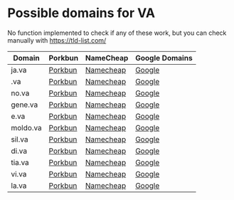 # Possible domains for VA

No function implemented to check if any of these work, but you can check manually with https://tld-list.com/

| Domain | Porkbun | NameCheap | Google Domains |
|---|---|---|---|
| ja.va | [Porkbun](https://porkbun.com/checkout/search?prb=e814663da1&tlds=&idnLanguage=&search=search&q=ja.va) | [Namecheap](https://www.namecheap.com/domains/registration/results/?domain=ja.va) | [Google](https://domains.google.com/registrar/search?searchTerm=ja.va) |
| .va | [Porkbun](https://porkbun.com/checkout/search?prb=e814663da1&tlds=&idnLanguage=&search=search&q=.va) | [Namecheap](https://www.namecheap.com/domains/registration/results/?domain=.va) | [Google](https://domains.google.com/registrar/search?searchTerm=.va) |
| no.va | [Porkbun](https://porkbun.com/checkout/search?prb=e814663da1&tlds=&idnLanguage=&search=search&q=no.va) | [Namecheap](https://www.namecheap.com/domains/registration/results/?domain=no.va) | [Google](https://domains.google.com/registrar/search?searchTerm=no.va) |
| gene.va | [Porkbun](https://porkbun.com/checkout/search?prb=e814663da1&tlds=&idnLanguage=&search=search&q=gene.va) | [Namecheap](https://www.namecheap.com/domains/registration/results/?domain=gene.va) | [Google](https://domains.google.com/registrar/search?searchTerm=gene.va) |
| e.va | [Porkbun](https://porkbun.com/checkout/search?prb=e814663da1&tlds=&idnLanguage=&search=search&q=e.va) | [Namecheap](https://www.namecheap.com/domains/registration/results/?domain=e.va) | [Google](https://domains.google.com/registrar/search?searchTerm=e.va) |
| moldo.va | [Porkbun](https://porkbun.com/checkout/search?prb=e814663da1&tlds=&idnLanguage=&search=search&q=moldo.va) | [Namecheap](https://www.namecheap.com/domains/registration/results/?domain=moldo.va) | [Google](https://domains.google.com/registrar/search?searchTerm=moldo.va) |
| sil.va | [Porkbun](https://porkbun.com/checkout/search?prb=e814663da1&tlds=&idnLanguage=&search=search&q=sil.va) | [Namecheap](https://www.namecheap.com/domains/registration/results/?domain=sil.va) | [Google](https://domains.google.com/registrar/search?searchTerm=sil.va) |
| di.va | [Porkbun](https://porkbun.com/checkout/search?prb=e814663da1&tlds=&idnLanguage=&search=search&q=di.va) | [Namecheap](https://www.namecheap.com/domains/registration/results/?domain=di.va) | [Google](https://domains.google.com/registrar/search?searchTerm=di.va) |
| tia.va | [Porkbun](https://porkbun.com/checkout/search?prb=e814663da1&tlds=&idnLanguage=&search=search&q=tia.va) | [Namecheap](https://www.namecheap.com/domains/registration/results/?domain=tia.va) | [Google](https://domains.google.com/registrar/search?searchTerm=tia.va) |
| vi.va | [Porkbun](https://porkbun.com/checkout/search?prb=e814663da1&tlds=&idnLanguage=&search=search&q=vi.va) | [Namecheap](https://www.namecheap.com/domains/registration/results/?domain=vi.va) | [Google](https://domains.google.com/registrar/search?searchTerm=vi.va) |
| la.va | [Porkbun](https://porkbun.com/checkout/search?prb=e814663da1&tlds=&idnLanguage=&search=search&q=la.va) | [Namecheap](https://www.namecheap.com/domains/registration/results/?domain=la.va) | [Google](https://domains.google.com/registrar/search?searchTerm=la.va) |
